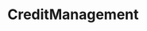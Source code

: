 # CreditManagement   

<script src="https://unpkg.com/@stoplight/elements/web-components.min.js"></script>
<link rel="stylesheet" href="https://unpkg.com/@stoplight/elements/styles.min.css">

<elements-api
  apiDescriptionUrl="CreditManagement.yaml"
  layout="sidebar"
  router="hash"
  hideTryIt="false"
  hideSchemas="false"
  hideInternal="false"
/>